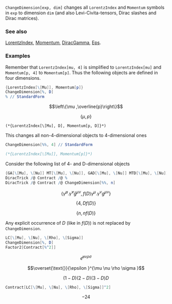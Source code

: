 `ChangeDimension[exp, dim]` changes all `LorentzIndex` and `Momentum` symbols in `exp` to dimension `dim` (and also Levi-Civita-tensors, Dirac slashes and Dirac matrices).

### See also

[LorentzIndex](LorentzIndex), [Momentum](Momentum), [DiracGamma](DiracGamma), [Eps](Eps).

### Examples

Remember that `LorentzIndex[mu, 4]` is simplified to `LorentzIndex[mu]` and `Momentum[p, 4]` to `Momentum[p]`. Thus the following objects are defined in four dimensions.

```mathematica
{LorentzIndex[\[Mu]], Momentum[p]}
ChangeDimension[%, D]
% // StandardForm
```

$$\left\{\mu ,\overline{p}\right\}$$

$$\{\mu ,p\}$$

```
(*{LorentzIndex[\[Mu], D], Momentum[p, D]}*)
```

This changes all non-4-dimensional objects to 4-dimensional ones

```mathematica
ChangeDimension[%%, 4] // StandardForm

(*{LorentzIndex[\[Mu]], Momentum[p]}*)
```

Consider the following list of 4- and D-dimensional objects

```mathematica
{GA[\[Mu], \[Nu]] MT[\[Mu], \[Nu]], GAD[\[Mu], \[Nu]] MTD[\[Mu], \[Nu]] f[D]}
DiracTrick /@ Contract /@ %
DiracTrick /@ Contract /@ ChangeDimension[%%, n]
```

$$\left\{\bar{\gamma }^{\mu }.\bar{\gamma }^{\nu } \bar{g}^{\mu \nu },f(D) \gamma ^{\mu }.\gamma ^{\nu } g^{\mu \nu }\right\}$$

$$\{4,D f(D)\}$$

$$\{n,n f(D)\}$$

Any explicit occurrence of $D$ (like in $f(D)$) is not replaced by `ChangeDimension`.

```mathematica
LC[\[Mu], \[Nu], \[Rho], \[Sigma]]
ChangeDimension[%, D]
Factor2[Contract[%^2]]
```

$$\bar{\epsilon }^{\mu \nu \rho \sigma }$$

$$\overset{\text{}}{\epsilon }^{\mu \nu \rho \sigma }$$

$$(1-D) (2-D) (3-D) D$$

```mathematica
Contract[LC[\[Mu], \[Nu], \[Rho], \[Sigma]]^2]
```

$$-24$$